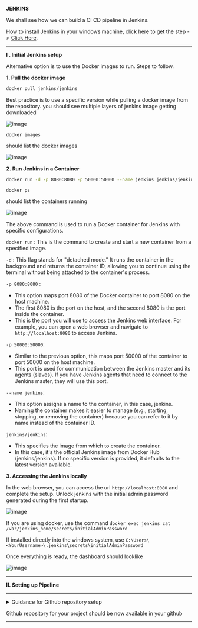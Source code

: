 
**JENKINS**

We shall see how we can build a CI CD pipeline in Jenkins.

How to install Jenkins in your windows machine, click here to get the step -> [Click Here](https://www.jenkins.io/doc/book/installing/windows/).

---

**I . Initial Jenkins setup**

Alternative option is to use the Docker images to run. Steps to follow.

**1. Pull the docker image**

```bash
docker pull jenkins/jenkins
```
Best practice is to use a specific version while pulling a docker image from the repository.
you should see multiple layers of jenkins image getting downloaded

![image](https://github.com/user-attachments/assets/9f55de0e-98cf-4b16-a154-76d861f9d15a)

```
docker images
```

should list the docker images

![image](https://github.com/user-attachments/assets/5237a80d-3c7b-403f-a9f0-a6c520d4566e)


**2. Run Jenkins in a Container**

```bash
docker run -d -p 8080:8080 -p 50000:50000 --name jenkins jenkins/jenkins
```

```
docker ps
```

should list the containers running

![image](https://github.com/user-attachments/assets/c3de894f-906f-4fc4-989f-9c2ee0b4e8c6)

The above command is used to run a Docker container for Jenkins with specific configurations.

`docker run` : This is the command to create and start a new container from a specified image.

`-d` : This flag stands for "detached mode." It runs the container in the background and returns the container ID, allowing you to continue using the terminal without being attached to the container's process.

`-p 8080:8080` : 
- This option maps port 8080 of the Docker container to port 8080 on the host machine.
- The first 8080 is the port on the host, and the second 8080 is the port inside the container.
- This is the port you will use to access the Jenkins web interface.
  For example, you can open a web browser and navigate to `http://localhost:8080` to access Jenkins.

`-p 50000:50000`:

- Similar to the previous option, this maps port 50000 of the container to port 50000 on the host machine.
- This port is used for communication between the Jenkins master and its agents (slaves). If you have Jenkins agents that need to connect to the Jenkins master, they will use this port.

`--name jenkins`:

- This option assigns a name to the container, in this case, jenkins.
- Naming the container makes it easier to manage (e.g., starting, stopping, or removing the container) because you can refer to it by name instead of the container ID.

`jenkins/jenkins`:

- This specifies the image from which to create the container.
- In this case, it's the official Jenkins image from Docker Hub (jenkins/jenkins). If no specific version is provided, it defaults to the latest version available.

**3. Accessing the Jenkins locally**

In the web browser, you can access the url `http://localhost:8080` and complete the setup.
Unlock jenkins with the initial admin password generated during the first startup.

![image](https://github.com/user-attachments/assets/9c7ca7f3-6037-476a-8829-95cfcc1d21b2)


If you are using docker, use the command `docker exec jenkins cat /var/jenkins_home/secrets/initialAdminPassword`

If installed directly into the windows system, use `C:\Users\<YourUsername>\.jenkins\secrets\initialAdminPassword`

Once everything is ready, the dashboard should looklike

![image](https://github.com/user-attachments/assets/b6d56219-0601-4a77-915a-4f4227025388)

---

**II. Setting up Pipeline**

---
<details>

  <summary>Guidance for Github repository setup</summary>

**Step 1: Create a GitHub Repository**

1. Go to GitHub.
2. Log in to your account.
3. Click on the + icon in the top right corner and select New repository.
4. Fill in the repository name, description (optional), and choose visibility (public or private).
5. Click Create repository.
   
**Step 2: Initialize Git in Your Project**
1. Open your terminal or command prompt.
2. Navigate to your Java application directory:
   ```bash
   cd /path/to/your/java/application
  ```
3. Initialize the new git repository
  ```bash
  git init
  ```

**Step 3: Add Remote Repository**
1. Add the above git hub repository as a remote
   ```bash
   git remote add origin https://github.com/yourusername/your-repo-name.git
   ```

**Step 4: Add Files and Commit**
1. Add your project files:
  ```bash
  git add .
  ```

2. Commit your changes:

  ```bash
  git commit -m "Initial commit"
  ```

**Step 5: Push to GitHub**

1. Push your local repository to GitHub:

  ```bash
  git push -u origin main
  ```
(If your default branch is master, use master instead of main.)

</details>

Github repository for your project should be now available in your github

---

